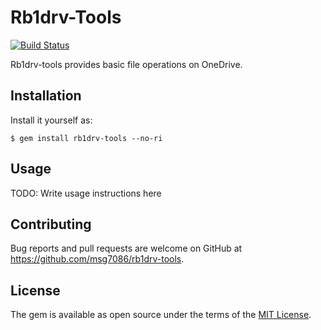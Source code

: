 # Rb1drv-Tools

[![Build Status](https://travis-ci.org/msg7086/rb1drv-tools.svg?branch=master)](https://travis-ci.org/msg7086/rb1drv-tools)

Rb1drv-tools provides basic file operations on OneDrive.

## Installation

Install it yourself as:

    $ gem install rb1drv-tools --no-ri

## Usage

TODO: Write usage instructions here

## Contributing

Bug reports and pull requests are welcome on GitHub at https://github.com/msg7086/rb1drv-tools.

## License

The gem is available as open source under the terms of the [MIT License](https://opensource.org/licenses/MIT).
